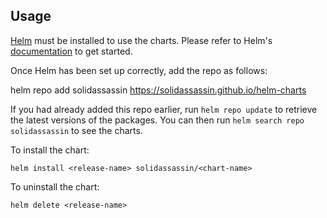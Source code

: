 ## Usage

[Helm](https://helm.sh) must be installed to use the charts.  Please refer to
Helm's [documentation](https://helm.sh/docs) to get started.

Once Helm has been set up correctly, add the repo as follows:

  helm repo add solidassassin https://solidassassin.github.io/helm-charts

If you had already added this repo earlier, run `helm repo update` to retrieve
the latest versions of the packages.  You can then run `helm search repo
solidassassin` to see the charts.

To install the <chart-name> chart:

    helm install <release-name> solidassassin/<chart-name>

To uninstall the chart:

    helm delete <release-name>
